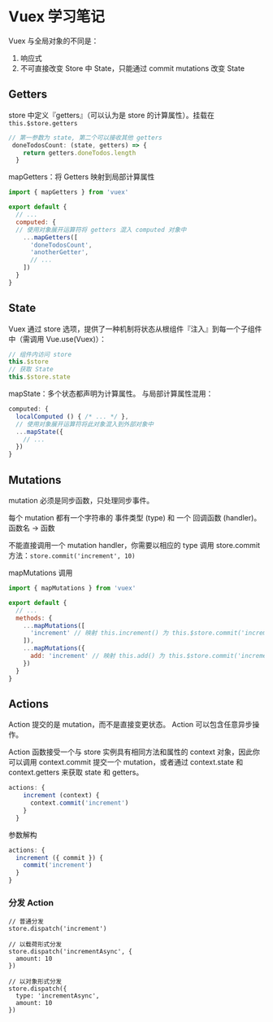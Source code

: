 # Vuex 学习笔记
Vuex 与全局对象的不同是：
1. 响应式
2. 不可直接改变 Store 中 State，只能通过 commit mutations 改变 State

## Getters
 store 中定义『getters』（可以认为是 store 的计算属性）。挂载在
  `this.$store.getters`
 
```js
// 第一参数为 state, 第二个可以接收其他 getters
 doneTodosCount: (state, getters) => {
    return getters.doneTodos.length
  }
```

mapGetters：将 Getters 映射到局部计算属性
```js
import { mapGetters } from 'vuex'

export default {
  // ...
  computed: {
  // 使用对象展开运算符将 getters 混入 computed 对象中
    ...mapGetters([
      'doneTodosCount',
      'anotherGetter',
      // ...
    ])
  }
}
```
 
## State
Vuex 通过 store 选项，提供了一种机制将状态从根组件『注入』到每一个子组件中（需调用 Vue.use(Vuex)）：
```js
// 组件内访问 store
this.$store
// 获取 State
this.$store.state
```

mapState：多个状态都声明为计算属性。
与局部计算属性混用：
```js
computed: {
  localComputed () { /* ... */ },
  // 使用对象展开运算符将此对象混入到外部对象中
  ...mapState({
    // ...
  })
}
```

## Mutations
mutation 必须是同步函数，只处理同步事件。

每个 mutation 都有一个字符串的 事件类型 (type) 和 一个 回调函数 (handler)。
函数名 -> 函数

不能直接调用一个 mutation handler，你需要以相应的 type 调用 store.commit 方法：`store.commit('increment', 10)`

mapMutations 调用
```js
import { mapMutations } from 'vuex'

export default {
  // ...
  methods: {
    ...mapMutations([
      'increment' // 映射 this.increment() 为 this.$store.commit('increment')
    ]),
    ...mapMutations({
      add: 'increment' // 映射 this.add() 为 this.$store.commit('increment')
    })
  }
}
```

## Actions
Action 提交的是 mutation，而不是直接变更状态。
Action 可以包含任意异步操作。

Action 函数接受一个与 store 实例具有相同方法和属性的 context 对象，因此你可以调用 context.commit 提交一个 mutation，或者通过 context.state 和 context.getters 来获取 state 和 getters。

```js
actions: {
    increment (context) {
      context.commit('increment')
    }
  }
```

参数解构
```js
actions: {
  increment ({ commit }) {
    commit('increment')
  }
}
```

### 分发 Action
```
// 普通分发
store.dispatch('increment')

// 以载荷形式分发
store.dispatch('incrementAsync', {
  amount: 10
})

// 以对象形式分发
store.dispatch({
  type: 'incrementAsync',
  amount: 10
})
```
